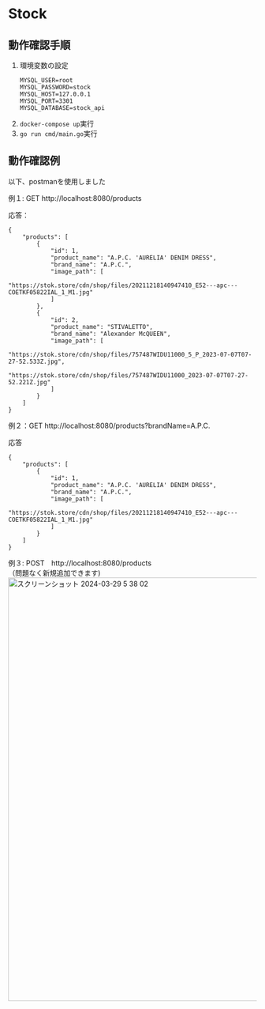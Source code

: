 # Stock
## 動作確認手順

1. 環境変数の設定
    ```
    MYSQL_USER=root   
    MYSQL_PASSWORD=stock
    MYSQL_HOST=127.0.0.1
    MYSQL_PORT=3301
    MYSQL_DATABASE=stock_api
    ```
2. `docker-compose up`実行
3. `go run cmd/main.go`実行

## 動作確認例
以下、postmanを使用しました  

例１: GET http://localhost:8080/products

応答：
```
{
    "products": [
        {
            "id": 1,
            "product_name": "A.P.C. 'AURELIA' DENIM DRESS",
            "brand_name": "A.P.C.",
            "image_path": [
                "https://stok.store/cdn/shop/files/20211218140947410_E52---apc---COETKF05822IAL_1_M1.jpg"
            ]
        },
        {
            "id": 2,
            "product_name": "STIVALETTO",
            "brand_name": "Alexander McQUEEN",
            "image_path": [
                "https://stok.store/cdn/shop/files/757487WIDU11000_5_P_2023-07-07T07-27-52.533Z.jpg",
                "https://stok.store/cdn/shop/files/757487WIDU11000_2023-07-07T07-27-52.221Z.jpg"
            ]
        }
    ]
}
```
例２：GET http://localhost:8080/products?brandName=A.P.C.

応答
```
{
    "products": [
        {
            "id": 1,
            "product_name": "A.P.C. 'AURELIA' DENIM DRESS",
            "brand_name": "A.P.C.",
            "image_path": [
                "https://stok.store/cdn/shop/files/20211218140947410_E52---apc---COETKF05822IAL_1_M1.jpg"
            ]
        }
    ]
}
```
例３: POST　http://localhost:8080/products  
（問題なく新規追加できます)
<img width="857" alt="スクリーンショット 2024-03-29 5 38 02" src="https://github.com/dongurikoko/stock/assets/108347471/e5b794d7-81d2-4469-84f1-fc913eb0e8c2">
